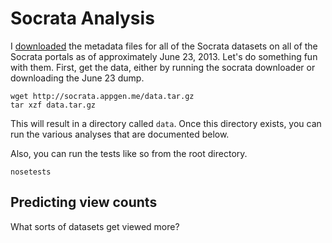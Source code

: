 Socrata Analysis
======
I [downloaded](https://github.com/tlevine/socrata-download) the metadata files
for all of the Socrata datasets on all of the Socrata portals as of
approximately June 23, 2013. Let's do something fun with them. First, get the
data, either by running the socrata downloader or downloading the June 23 dump.

    wget http://socrata.appgen.me/data.tar.gz
    tar xzf data.tar.gz

This will result in a directory called `data`. Once this directory exists,
you can run the various analyses that are documented below.

Also, you can run the tests like so from the root directory.

    nosetests

## Predicting view counts
What sorts of datasets get viewed more?
